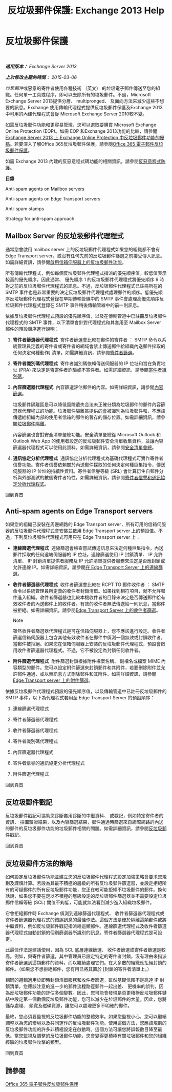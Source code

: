 ﻿---
title: '反垃圾郵件保護: Exchange 2013 Help'
TOCTitle: 反垃圾郵件保護
ms:assetid: 6af88a08-687d-40b1-8b22-80704184403d
ms:mtpsurl: https://technet.microsoft.com/zh-tw/library/JJ218660(v=EXCHG.150)
ms:contentKeyID: 50473436
ms.date: 05/21/2018
mtps_version: v=EXCHG.150
ms.translationtype: MT
---

# 反垃圾郵件保護

 

_**適用版本：** Exchange Server 2013_

_**上次修改主題的時間：** 2015-03-06_

*垃圾郵件*或惡意的寄件者使用各種技術 （英文） 的垃圾電子郵件傳送至您的組織。任何單一工具或程序，即可以去除所有的垃圾郵件。不過，Microsoft Exchange Server 2013提供分層、 multipronged、 及面向方法來減少這些不想要的訊息。Exchange 使用傳輸代理程式提供反垃圾郵件保護及Exchange 2013中可用的內建代理程式會從 Microsoft Exchange Server 2010較不變。

如需反垃圾郵件功能和更容易管理，您可以選取要購買 Microsoft Exchange Online Protection (EOP)。如需 EOP 和Exchange 2013功能的比較，請參閱[Exchange Server 2013 上 Exchange Online Protection 中反垃圾郵件功能的優點](benefits-of-anti-spam-features-in-exchange-online-protection-over-exchange-server-2013-exchange-2013-help.md)。若要深入了解Office 365反垃圾郵件保護，請參閱[Office 365 電子郵件反垃圾郵件保護](https://support.office.com/en-us/article/office-365-email-anti-spam-protection-6a601501-a6a8-4559-b2e7-56b59c96a586?ui=en-us%26rs=en-us%26ad=us)。

如需 Exchange 2013 內建的反惡意程式碼功能的相關資訊，請參閱[反惡意程式防護](anti-malware-protection-exchange-2013-help.md)。

**目錄**

Anti-spam agents on Mailbox servers

Anti-spam agents on Edge Transport servers

Anti-spam stamps

Strategy for anti-spam approach

## Mailbox Server 的反垃圾郵件代理程式

通常您會啟用 mailbox server 上的反垃圾郵件代理程式如果您的組織都不會有 Edge Transport server，或沒有任何先前的反垃圾郵件篩選之前接受傳入訊息。如需詳細資訊，請參閱[啟用信箱伺服器上的反垃圾郵件功能](enable-anti-spam-functionality-on-mailbox-servers-exchange-2013-help.md)。

所有傳輸代理程式，例如每個反垃圾郵件代理程式指派的優先順序值。較低值表示較高的優先順序，因此通常、 優先順序 1 的反垃圾郵件代理程式將優先順序 9 時對之前的反垃圾郵件代理程式的訊息。不過，反垃圾郵件代理程式已註冊所在的 SMTP 事件也是非常重要的決定反垃圾郵件代理程式處理郵件的順序。低優先順序反垃圾郵件代理程式登錄在早期傳輸管線中的 SMTP 事件會處理高優先順序反垃圾郵件代理程式登錄在 SMTP 事件稍後傳輸管線中的前一則訊息。

依據反垃圾郵件代理程式預設的優先順序值，以及在傳輸管道中已註冊反垃圾郵件代理程式的 SMTP 事件，以下清單會針對代理程式和其套用至 Mailbox Server 郵件的預設順序進行說明：

1.  **寄件者篩選器代理程式**  寄件者篩選會比較在郵件的寄件者 ︰ SMTP 命令以系統管理員定義的寄件者或寄件者的網域會禁止傳送郵件給組織內送郵件採取的任何決定何種動作\] 清單。如需詳細資訊，請參閱[寄件者篩選](sender-filtering-exchange-2013-help.md)。

2.  **寄件者識別碼代理程式**  寄件者識別碼依賴傳送伺服器的 IP 位址和旨在負責地址 (PRA) 來決定是否寄件者詐騙或不寄件者。如需詳細資訊，請參閱[寄件者識別碼](sender-id-exchange-2013-help.md)。

3.  **內容篩選器代理程式**  內容篩選評估郵件的內容。如需詳細資訊，請參閱[內容篩選](content-filtering-exchange-2013-help.md)。
    
    垃圾郵件隔離區是可以降低風險遺失合法未正確分類為垃圾郵件的郵件內容篩選器代理程式的功能。垃圾郵件隔離區提供的會被識別為垃圾郵件和，不應該傳遞給組織內部的使用者信箱的郵件的暫存的儲存位置。如需詳細資訊，請參閱[垃圾郵件隔離](spam-quarantine-exchange-2013-help.md)。
    
    內容篩選也會對安全清單彙總功能。安全清單彙總從 Microsoft Outlook 和 Outlook Web App 的使用者設定的反垃圾郵件安全清單收集資料，並讓內容篩選器代理程式可以使用此資料。如需詳細資訊，請參閱[安全清單彙總](safelist-aggregation-exchange-2013-help.md)。

4.  **通訊協定分析代理程式**  通訊協定分析代理程式為基礎代理程式可實作寄件者信譽功能。寄件者信譽依賴關於內送郵件採取的任何決定何種巨集指令，傳送伺服器的 IP 位址的持續性資料。寄件者信譽等級 (SRL) 會計算衍生自郵件分析與外部測試的數個寄件者特性。如需詳細資訊，請參閱[寄件者信譽和通訊協定分析代理程式](sender-reputation-and-the-protocol-analysis-agent-exchange-2013-help.md)。

回到頁首

## Anti-spam agents on Edge Transport servers

如果您的組織已安裝在周邊網路的 Edge Transport server，所有可用的信箱伺服器的反垃圾郵件代理程式會安裝並啟用 Edge Transport server 上的預設值。不過，下列反垃圾郵件代理程式可用只在 Edge Transport server 上：

  - **連線篩選代理程式**  連線篩選會檢查嘗試傳送訊息來決定何種巨集指令，內送郵件採取的任何遠端伺服器的 IP 位址。連線篩選使用 IP 封鎖清單、 IP 允許清單、 IP 封鎖清單提供者服務及 IP 允許清單提供者服務來決定是否應封鎖或允許連線 IP。如需詳細資訊，請參閱[在 Edge Transport Server 上的連線篩選](connection-filtering-on-edge-transport-servers-exchange-2013-help.md)。

  - **收件者篩選器代理程式**  收件者篩選會比較在 RCPT TO 郵件收件者 ︰ SMTP 命令以系統管理員所定義的收件者封鎖清單。如果找到相符項目，就不允許郵件進入組織。收件者篩選器也比較本機收件者的目錄來決定是否傳送郵件給有效收件者的內送郵件上的收件者。有效的收件者無法傳送給一則訊息，當郵件被拒絕。如需詳細資訊，請參閱[Edge Transport Server 上的收件者篩選](recipient-filtering-on-edge-transport-servers-exchange-2013-help.md)。
    
    > [!NOTE]  
    > 雖然收件者篩選器代理程式是可在信箱伺服器上，您不應該進行設定。收件者篩選信箱伺服器上包含其他有效收件者在郵件中偵測一個無效或封鎖收件者，當郵件被拒絕。如果您在信箱伺服器上安裝的反垃圾郵件代理程式，預設會啟用收件者篩選器代理程式。不過，它不被設定為封鎖任何收件者。


  - **附件篩選代理程式**  附件篩選封鎖根據附件檔案名稱、 副檔名或檔案 MIME 內容類型的郵件。您可以設定附件篩選來封鎖郵件和其附件，若要刪除附件並允許郵件通過，或以無訊息方式刪除郵件和其附件。如需詳細資訊，請參閱[Edge Transport server 上的附件篩選](attachment-filtering-on-edge-transport-servers-exchange-2013-help.md)。

依據反垃圾郵件代理程式預設的優先順序值，以及傳輸管道中已註冊反垃圾郵件的 SMTP 事件，以下為代理程式套用至 Edge Transport Server 的預設順序：

1.  連線篩選代理程式

2.  寄件者篩選器代理程式

3.  收件者篩選器代理程式

4.  寄件者識別碼代理程式

5.  內容篩選器代理程式

6.  寄件者信譽的通訊協定分析代理程式

7.  附件篩選代理程式

回到頁首

## 反垃圾郵件戳記

反垃圾郵件戳記可協助您診斷套用診斷的中繼資料、 或戳記，例如特定寄件者的資訊、 拼圖驗證結果，以及內容篩選結果，郵件通過時篩選來自網際網路的內送的郵件的反垃圾郵件功能的垃圾郵件相關的問題。如需詳細資訊，請參閱[反垃圾郵件戳記](anti-spam-stamps-exchange-2013-help.md)。

回到頁首

## 反垃圾郵件方法的策略

如何設定反垃圾郵件功能並建立您的反垃圾郵件代理程式設定加強策略會要求您規劃及謹慎計算。若設為其最不積極的層級的所有反垃圾郵件篩選器，並設定拒絕所有的可疑郵件的所有反垃圾郵件功能，您正在較可能拒絕不垃圾郵件的郵件。換句話說，如果您不要在足以不積極的層級設定的反垃圾郵件篩選器並不需要設定垃圾郵件信賴等級 (SCL) 閾值不夠低，可能就無法看到減少進入組織垃圾郵件。

它會拒絕郵件時 Exchange 偵測到連線篩選代理程式、 收件者篩選器代理程式或寄件者篩選器代理程式的錯誤訊息的最佳作法。這個方法是優於隔離這類郵件或將中繼資料，例如反垃圾郵件戳記指派給這類郵件。連線篩選代理程式及收件者篩選器代理程式自動封鎖的個別篩選器所識別的訊息。寄件者篩選器代理程式是可設定。

此最佳作法是建議使用，因為 SCL 底層連線篩選、 收件者篩選或寄件者篩選是較高。例如，與寄件者篩選，其中管理員已設定特定的寄件者封鎖，沒有理由來指派寄件者篩選到這類郵件的資料，而以繼續處理它們。在大多數的組織應拒絕封鎖的郵件。（如果您不想拒絕郵件，您有用已將其置於 \[封鎖的寄件者清單上。）

相同的邏輯適用於即時封鎖清單服務和收件者篩選，雖然基礎信賴不是高達 IP 封鎖清單。您應該注意的進一步的郵件流程路徑郵件一起出差、 更機率的誤判，因為反垃圾郵件功能的評估多個變數。因此，您可能會發現是否更積極反垃圾郵件鏈結中設定第一個數個反垃圾郵件功能，您可以減少在垃圾郵件的大量。因此，您將儲存處理、 頻寬及磁碟資源，讓您可以處理更多不明確的郵件。

最終，您必須要監視的反垃圾郵件功能的整體效率。如果您監視小心，您可以繼續調整以為您的環境以及共同運作的反垃圾郵件功能。使用這個方法，您應該規劃的反垃圾郵件功能的許多非積極設定在啟動時。這個方法可讓您將誤報數目降至最低。當您監視及調整的反垃圾郵件功能，您會變得更積極有關垃圾郵件和您的組織經驗的垃圾郵件攻擊的類型。

回到頁首

## 請參閱


[Office 365 電子郵件反垃圾郵件保護](https://support.office.com/en-us/article/office-365-email-anti-spam-protection-6a601501-a6a8-4559-b2e7-56b59c96a586?ui=en-us%26rs=en-us%26ad=us)

